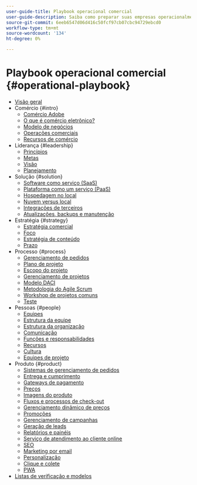 ```yaml
---
user-guide-title: Playbook operacional comercial
user-guide-description: Saiba como preparar suas empresas operacionalmente para executar um site de comércio eletrônico bem-sucedido.
source-git-commit: 6eeb6547d06d416c50fcf97cb07cbc94729ebcd0
workflow-type: tm+mt
source-wordcount: '134'
ht-degree: 0%

---
```



# Playbook operacional comercial {#operational-playbook}

- [Visão geral](overview.md)
- Comércio {#intro}
   - [Comércio Adobe](intro/commerce.md)
   - [O que é comércio eletrônico?](intro/ecommerce.md)
   - [Modelo de negócios](intro/business-model.md)
   - [Operações comerciais](intro/operations.md)
   - [Recursos de comércio](intro/features.md)
- Liderança {#leadership}
   - [Princípios](leadership/principles.md)
   - [Metas](leadership/goals.md)
   - [Visão](leadership/vision.md)
   - [Planejamento](leadership/planning.md)
- Solução {#solution}
   - [Software como serviço (SaaS)](solution/software-service.md)
   - [Plataforma como um serviço (PaaS)](solution/platform-service.md)
   - [Hospedagem no local](solution/on-premises.md)
   - [Nuvem versus local](solution/hosting-comparison.md)
   - [Integrações de terceiros](solution/integrations.md)
   - [Atualizações, backups e manutenção](solution/maintenance.md)
- Estratégia {#strategy}
   - [Estratégia comercial](strategy/commerce.md)
   - [Foco](strategy/focus.md)
   - [Estratégia de conteúdo](strategy/content.md)
   - [Prazo](strategy/maturity.md)
- Processo {#process}
   - [Gerenciamento de pedidos](process/order-management.md)
   - [Plano de projeto](process/project-plan.md)
   - [Escopo do projeto](process/project-scope.md)
   - [Gerenciamento de projetos](process/project-management.md)
   - [Modelo DACI](process/project-management-framework.md)
   - [Metodologia do Agile Scrum](process/agile-scrum.md)
   - [Workshop de projetos comuns](process/project-workshops.md)
   - [Teste](process/testing.md)
- Pessoas {#people}
   - [Equipes](people/teams.md)
   - [Estrutura da equipe](people/team-structure.md)
   - [Estrutura da organização](people/organizational-structure.md)
   - [Comunicação](people/communication.md)
   - [Funções e responsabilidades](people/roles-responsibilities.md)
   - [Recursos](people/resources.md)
   - [Cultura](people/culture.md)
   - [Equipes de projeto](people/project-teams.md)
- Produto {#product}
   - [Sistemas de gerenciamento de pedidos](product/order-management-systems.md)
   - [Entrega e cumprimento](product/shipping-fulfillment.md)
   - [Gateways de pagamento](product/payment-gateways.md)
   - [Preços](product/pricing.md)
   - [Imagens do produto](product/images.md)
   - [Fluxos e processos de check-out](product/checkout.md)
   - [Gerenciamento dinâmico de preços](product/dynamic-pricing.md)
   - [Promoções](product/promotions.md)
   - [Gerenciamento de campanhas](product/campaign-management.md)
   - [Geração de leads](product/lead-generation.md)
   - [Relatórios e painéis](product/reporting.md)
   - [Serviço de atendimento ao cliente online](product/customer-service.md)
   - [SEO](product/search-engine-optimization.md)
   - [Marketing por email](product/marketing.md)
   - [Personalização](product/personalization.md)
   - [Clique e colete](product/click-collect.md)
   - [PWA](product/progressive-web-app.md)
- [Listas de verificação e modelos](checklists-templates/home.md)
